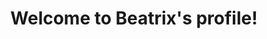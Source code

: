 ---
title: Welcome to Beatrix's profile!
full_name: Beatrix Intan Cendana
layout: fellow
img: https://drive.google.com/file/d/1hWbsVzi0GtaAH9Ad7JuxwraPI0KhNFFx/view?usp=sharing 
location: Vancouver BC, Canada
email: beatrix.intan@gmail.com
linkedin: https://www.linkedin.com/in/beatrixcendana/
twitter: https://twitter.com/Beatrixcdn
github: https://github.com/beatrixcendana
description: Indonesian | MLH Prep Fellowship '23 | UX/Tech Writer | Content Creator | Part-Time Baker
university: Currently working
interests: Cooking, Knitting, Reading books, Dancing, Vlogging, Blogging
favorite_programming_language: JavaScript, CSS
---